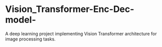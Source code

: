 # Vision_Transformer-Enc-Dec-model-
A deep learning project implementing Vision Transformer architecture for image processing tasks.
